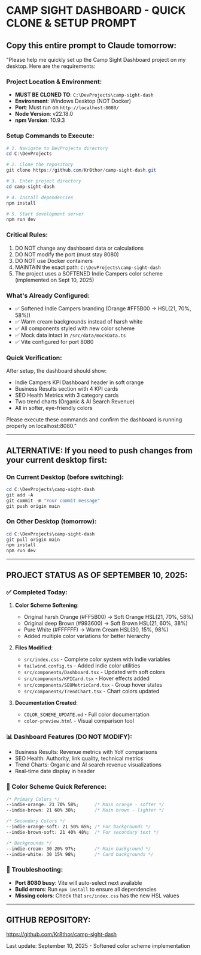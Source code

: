 # CAMP SIGHT DASHBOARD - QUICK CLONE & SETUP PROMPT

## Copy this entire prompt to Claude tomorrow:

"Please help me quickly set up the Camp Sight Dashboard project on my desktop. Here are the requirements:

### Project Location & Environment:
- **MUST BE CLONED TO**: `C:\DevProjects\camp-sight-dash`
- **Environment**: Windows Desktop (NOT Docker)
- **Port**: Must run on `http://localhost:8080/`
- **Node Version**: v22.18.0
- **npm Version**: 10.9.3

### Setup Commands to Execute:
```powershell
# 1. Navigate to DevProjects directory
cd C:\DevProjects

# 2. Clone the repository
git clone https://github.com/Kr8thor/camp-sight-dash.git

# 3. Enter project directory
cd camp-sight-dash

# 4. Install dependencies
npm install

# 5. Start development server
npm run dev
```

### Critical Rules:
1. DO NOT change any dashboard data or calculations
2. DO NOT modify the port (must stay 8080)
3. DO NOT use Docker containers
4. MAINTAIN the exact path: `C:\DevProjects\camp-sight-dash`
5. The project uses a SOFTENED Indie Campers color scheme (implemented on Sept 10, 2025)

### What's Already Configured:
- ✅ Softened Indie Campers branding (Orange #FF5B00 → HSL(21, 70%, 58%))
- ✅ Warm cream backgrounds instead of harsh white
- ✅ All components styled with new color scheme
- ✅ Mock data intact in `/src/data/mockData.ts`
- ✅ Vite configured for port 8080

### Quick Verification:
After setup, the dashboard should show:
- Indie Campers KPI Dashboard header in soft orange
- Business Results section with 4 KPI cards
- SEO Health Metrics with 3 category cards
- Two trend charts (Organic & AI Search Revenue)
- All in softer, eye-friendly colors

Please execute these commands and confirm the dashboard is running properly on localhost:8080."

---

## ALTERNATIVE: If you need to push changes from your current desktop first:

### On Current Desktop (before switching):
```powershell
cd C:\DevProjects\camp-sight-dash
git add -A
git commit -m "Your commit message"
git push origin main
```

### On Other Desktop (tomorrow):
```powershell
cd C:\DevProjects\camp-sight-dash
git pull origin main
npm install
npm run dev
```

---

## PROJECT STATUS AS OF SEPTEMBER 10, 2025:

### ✅ Completed Today:
1. **Color Scheme Softening**:
   - Original harsh Orange (#FF5B00) → Soft Orange HSL(21, 70%, 58%)
   - Original deep Brown (#993600) → Soft Brown HSL(21, 60%, 38%)
   - Pure White (#FFFFFF) → Warm Cream HSL(30, 15%, 98%)
   - Added multiple color variations for better hierarchy

2. **Files Modified**:
   - `src/index.css` - Complete color system with Indie variables
   - `tailwind.config.ts` - Added indie color utilities
   - `src/components/Dashboard.tsx` - Updated with soft colors
   - `src/components/KPICard.tsx` - Hover effects added
   - `src/components/SEOMetricCard.tsx` - Group hover states
   - `src/components/TrendChart.tsx` - Chart colors updated

3. **Documentation Created**:
   - `COLOR_SCHEME_UPDATE.md` - Full color documentation
   - `color-preview.html` - Visual comparison tool

### 📊 Dashboard Features (DO NOT MODIFY):
- Business Results: Revenue metrics with YoY comparisons
- SEO Health: Authority, link quality, technical metrics
- Trend Charts: Organic and AI search revenue visualizations
- Real-time date display in header

### 🎨 Color Scheme Quick Reference:
```css
/* Primary Colors */
--indie-orange: 21 70% 58%;      /* Main orange - softer */
--indie-brown: 21 60% 38%;       /* Main brown - lighter */

/* Secondary Colors */
--indie-orange-soft: 21 50% 65%; /* For backgrounds */
--indie-brown-soft: 21 40% 48%;  /* For secondary text */

/* Backgrounds */
--indie-cream: 30 20% 97%;       /* Main background */
--indie-white: 30 15% 98%;       /* Card backgrounds */
```

### 🔧 Troubleshooting:
- **Port 8080 busy**: Vite will auto-select next available
- **Build errors**: Run `npm install` to ensure all dependencies
- **Missing colors**: Check that `src/index.css` has the new HSL values

---

## GITHUB REPOSITORY:
https://github.com/Kr8thor/camp-sight-dash

Last update: September 10, 2025 - Softened color scheme implementation